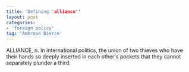 ```yaml
---
title: 'Defining 'alliance''
layout: post
categories:
- 'foreign policy'
tag: 'Ambrose Bierce'
---
```


ALLIANCE, n. In international politics, the union of two thieves who have their hands so deeply inserted in each other's pockets that they cannot separately plunder a third.